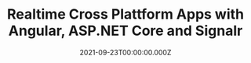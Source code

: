 ---
title: Realtime Cross Plattform Apps with Angular, ASP.NET Core and Signalr
link: https://basta.net/web-development/realtime-cross-plattform-applikationen-mit-angular-asp-net-core-und-signalr/
date: 2021-09-23T00:00:00.000Z
image: speaking.jpg
event: BASTA! 2021 Mainz
tags: [Angular,SignalR]
dataId: 7229760120674a938ef4eae7a48ab01d
slides: https://speakerdeck.com/fabiangosebrink/realtime-cross-plattform-apps-with-angular-asp-dot-net-core-and-signalr
category: talks
---
